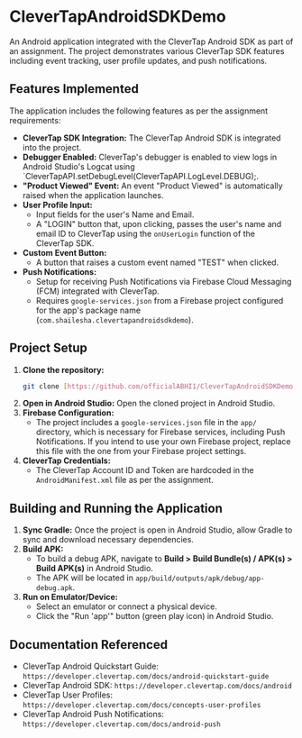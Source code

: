 # CleverTapAndroidSDKDemo

An Android application integrated with the CleverTap Android SDK as part of an assignment. The project demonstrates various CleverTap SDK features including event tracking, user profile updates, and push notifications.

## Features Implemented

The application includes the following features as per the assignment requirements:

* **CleverTap SDK Integration:** The CleverTap Android SDK is integrated into the project.
* **Debugger Enabled:** CleverTap's debugger is enabled to view logs in Android Studio's Logcat using `CleverTapAPI.setDebugLevel(CleverTapAPI.LogLevel.DEBUG);.
* **"Product Viewed" Event:** An event "Product Viewed" is automatically raised when the application launches.
* **User Profile Input:**
    * Input fields for the user's Name and Email.
    * A "LOGIN" button that, upon clicking, passes the user's name and email ID to CleverTap using the `onUserLogin` function of the CleverTap SDK.
* **Custom Event Button:**
    * A button that raises a custom event named "TEST" when clicked.
* **Push Notifications:**
    * Setup for receiving Push Notifications via Firebase Cloud Messaging (FCM) integrated with CleverTap.
    * Requires `google-services.json` from a Firebase project configured for the app's package name (`com.shailesha.clevertapandroidsdkdemo`).

## Project Setup

1.  **Clone the repository:**
    ```bash
    git clone [https://github.com/officialABHI1/CleverTapAndroidSDKDemo.git](https://github.com/officialABHI1/CleverTapAndroidSDKDemo.git)
    ```
2.  **Open in Android Studio:** Open the cloned project in Android Studio.
3.  **Firebase Configuration:**
    * The project includes a `google-services.json` file in the `app/` directory, which is necessary for Firebase services, including Push Notifications. If you intend to use your own Firebase project, replace this file with the one from your Firebase project settings.
4.  **CleverTap Credentials:**
    * The CleverTap Account ID and Token are hardcoded in the `AndroidManifest.xml` file as per the assignment.

## Building and Running the Application

1.  **Sync Gradle:** Once the project is open in Android Studio, allow Gradle to sync and download necessary dependencies.
2.  **Build APK:**
    * To build a debug APK, navigate to **Build > Build Bundle(s) / APK(s) > Build APK(s)** in Android Studio.
    * The APK will be located in `app/build/outputs/apk/debug/app-debug.apk`.
3.  **Run on Emulator/Device:**
    * Select an emulator or connect a physical device.
    * Click the "Run 'app'" button (green play icon) in Android Studio.


## Documentation Referenced
* CleverTap Android Quickstart Guide: `https://developer.clevertap.com/docs/android-quickstart-guide`
* CleverTap Android SDK: `https://developer.clevertap.com/docs/android`
* CleverTap User Profiles: `https://developer.clevertap.com/docs/concepts-user-profiles` 
* CleverTap Android Push Notifications: `https://developer.clevertap.com/docs/android-push` 
